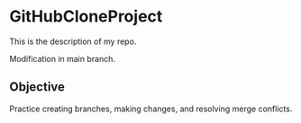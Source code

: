 # GitHubCloneProject
This is the description of my repo.

Modification in main branch.

## Objective
Practice creating branches, making changes, and resolving merge conflicts.
